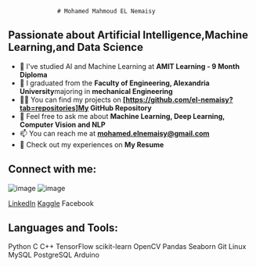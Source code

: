                   # Mohamed Mahmoud EL Nemaisy
## Passionate about Artificial Intelligence,Machine Learning,and Data Science

- 🔭 I've studied AI and Machine Learning at **AMIT Learning - 9 Month Diploma**
- 📝 I graduated from the **Faculty of Engineering, Alexandria University**majoring in **mechanical Engineering**
- 👨‍💻 You can find my projects on **[https://github.com/el-nemaisy?tab=repositories]My GitHub Repository**
- 💬 Feel free to ask me about **Machine Learning, Deep Learning, Computer Vision and NLP**
- 📫 You can reach me at **[mohamed.elnemaisy@gmail.com](mohamed.elnemaisy@gmail.com)**
- 📄 Check out my experiences on **My Resume**
  
## Connect with me:

![image]({https://img.shields.io/badge/LinkedIn-0077B5?style=for-the-badge&logo=linkedin&logoColor=white}) ![image]({https://img.shields.io/badge/Kaggle-20BEFF?style=for-the-badge&logo=Kaggle&logoColor=white})

[LinkedIn](https://www.linkedin.com/in/mohamed-el-nemaisy-00715919a/) [Kaggle](https://www.kaggle.com/mohamedelnemaisy/competitions) Facebook

## Languages and Tools:

Python C C++ TensorFlow scikit-learn OpenCV Pandas Seaborn Git Linux MySQL PostgreSQL Arduino
